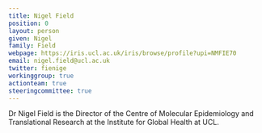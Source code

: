 ```yaml
---
title: Nigel Field
position: 0
layout: person
given: Nigel
family: Field
webpage: https://iris.ucl.ac.uk/iris/browse/profile?upi=NMFIE70
email: nigel.field@ucl.ac.uk
twitter: fienige
workinggroup: true
actionteam: true
steeringcommittee: true
---
```


Dr Nigel Field is the Director of the Centre of Molecular Epidemiology and Translational Research at the Institute for Global Health at UCL.
